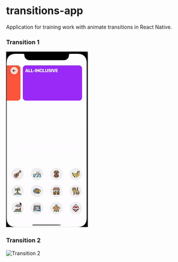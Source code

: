 # transitions-app

Application for training work with animate transitions in React Native.

### Transition 1

![Transition 1](./gif/transition-1.gif)

### Transition 2

![Transition 2](./gif/transition-2.gif)
